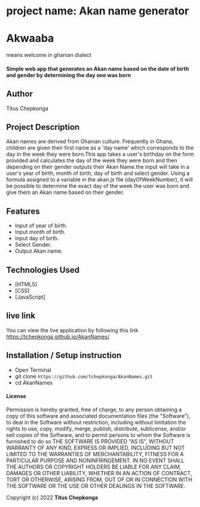 # project name: Akan name generator

# Akwaaba
means welcome in ghanian dialect
#### Simple web app that generates an Akan name based on the date of birth and gender by determining the day one was born
## Author
Titus Chepkonga

## Project Description
Akan names are derived from Ghanian culture. Frequently in Ghana, children are given their first name as a 'day name' which corresponds to the day in the week they were born.This app takes a user's birthday on the form provided and calculates the day of the week they were born and then depending on their gender outputs their Akan Name.the input  will take in a user's year of birth, month of birth, day of birth and select gender. Using a formula assigned to a variable in the akan.js file (dayOfWeekNumber), it will be possible to determine the exact day of the week the user was born and give them an Akan name based on their gender.

## Features
* Input of year of birth.
* Input month of birth.
* Input day of birth.
* Select Gender.
* Output Akan name.


## Technologies Used
* [HTML5]
* [CSS]
* [JavaScript]


## live link
You can view the live application by following this link
https://tchepkonga.github.io/AkanNames/


## Installation / Setup instruction
* Open Terminal 
* git clone ```https://github.com/tchepkonga/AkanNames.git```
* cd AkanNames

####  License
Permission is hereby granted, free of charge, to any person obtaining a copy
of this software and associated documentation files (the "Software"), to deal
in the Software without restriction, including without limitation the rights
to use, copy, modify, merge, publish, distribute, sublicense, and/or sell
copies of the Software, and to permit persons to whom the Software is
furnished to do so
THE SOFTWARE IS PROVIDED "AS IS", WITHOUT WARRANTY OF ANY KIND, EXPRESS OR
IMPLIED, INCLUDING BUT NOT LIMITED TO THE WARRANTIES OF MERCHANTABILITY,
FITNESS FOR A PARTICULAR PURPOSE AND NONINFRINGEMENT. IN NO EVENT SHALL THE
AUTHORS OR COPYRIGHT HOLDERS BE LIABLE FOR ANY CLAIM, DAMAGES OR OTHER
LIABILITY, WHETHER IN AN ACTION OF CONTRACT, TORT OR OTHERWISE, ARISING FROM,
OUT OF OR IN CONNECTION WITH THE SOFTWARE OR THE USE OR OTHER DEALINGS IN
THE SOFTWARE.

Copyright (c) 2022 **Titus Chepkonga**